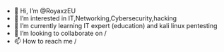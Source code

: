 - 👋 Hi, I’m @RoyaxzEU
- 👀 I’m interested in IT,Networking,Cybersecurity,hacking
- 🌱 I’m currently learning IT expert (education) and kali linux pentesting
- 💞️ I’m looking to collaborate on   / 
- 📫 How to reach me /

<!---
RoyaxzEU/RoyaxzEU is a ✨ special ✨ repository because its `README.md` (this file) appears on your GitHub profile.
You can click the Preview link to take a look at your changes.
--->
